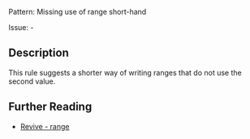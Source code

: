 Pattern: Missing use of range short-hand

Issue: -

## Description

This rule suggests a shorter way of writing ranges that do not use the second value.

## Further Reading

* [Revive - range](https://revive.run/r#range)
